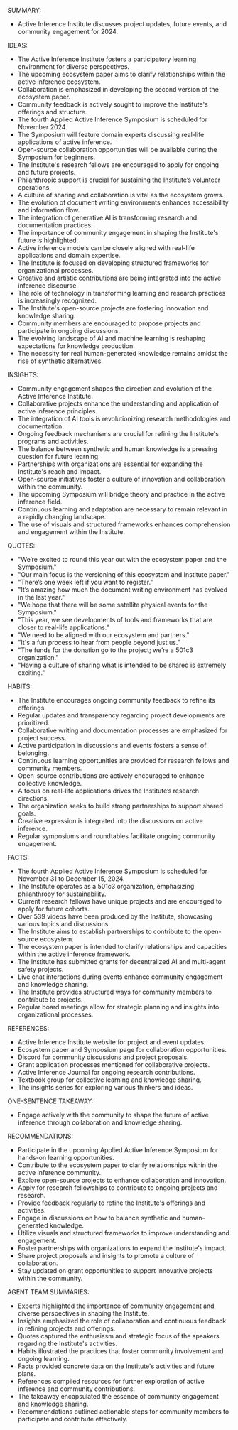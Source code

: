 SUMMARY:
- Active Inference Institute discusses project updates, future events, and community engagement for 2024.

IDEAS:
- The Active Inference Institute fosters a participatory learning environment for diverse perspectives.
- The upcoming ecosystem paper aims to clarify relationships within the active inference ecosystem.
- Collaboration is emphasized in developing the second version of the ecosystem paper.
- Community feedback is actively sought to improve the Institute's offerings and structure.
- The fourth Applied Active Inference Symposium is scheduled for November 2024.
- The Symposium will feature domain experts discussing real-life applications of active inference.
- Open-source collaboration opportunities will be available during the Symposium for beginners.
- The Institute's research fellows are encouraged to apply for ongoing and future projects.
- Philanthropic support is crucial for sustaining the Institute’s volunteer operations.
- A culture of sharing and collaboration is vital as the ecosystem grows.
- The evolution of document writing environments enhances accessibility and information flow.
- The integration of generative AI is transforming research and documentation practices.
- The importance of community engagement in shaping the Institute's future is highlighted.
- Active inference models can be closely aligned with real-life applications and domain expertise.
- The Institute is focused on developing structured frameworks for organizational processes.
- Creative and artistic contributions are being integrated into the active inference discourse.
- The role of technology in transforming learning and research practices is increasingly recognized.
- The Institute's open-source projects are fostering innovation and knowledge sharing.
- Community members are encouraged to propose projects and participate in ongoing discussions.
- The evolving landscape of AI and machine learning is reshaping expectations for knowledge production.
- The necessity for real human-generated knowledge remains amidst the rise of synthetic alternatives.

INSIGHTS:
- Community engagement shapes the direction and evolution of the Active Inference Institute.
- Collaborative projects enhance the understanding and application of active inference principles.
- The integration of AI tools is revolutionizing research methodologies and documentation.
- Ongoing feedback mechanisms are crucial for refining the Institute's programs and activities.
- The balance between synthetic and human knowledge is a pressing question for future learning.
- Partnerships with organizations are essential for expanding the Institute's reach and impact.
- Open-source initiatives foster a culture of innovation and collaboration within the community.
- The upcoming Symposium will bridge theory and practice in the active inference field.
- Continuous learning and adaptation are necessary to remain relevant in a rapidly changing landscape.
- The use of visuals and structured frameworks enhances comprehension and engagement within the Institute.

QUOTES:
- "We’re excited to round this year out with the ecosystem paper and the Symposium."
- "Our main focus is the versioning of this ecosystem and Institute paper."
- "There’s one week left if you want to register."
- "It’s amazing how much the document writing environment has evolved in the last year."
- "We hope that there will be some satellite physical events for the Symposium."
- "This year, we see developments of tools and frameworks that are closer to real-life applications."
- "We need to be aligned with our ecosystem and partners."
- "It's a fun process to hear from people beyond just us."
- "The funds for the donation go to the project; we’re a 501c3 organization."
- "Having a culture of sharing what is intended to be shared is extremely exciting."

HABITS:
- The Institute encourages ongoing community feedback to refine its offerings.
- Regular updates and transparency regarding project developments are prioritized.
- Collaborative writing and documentation processes are emphasized for project success.
- Active participation in discussions and events fosters a sense of belonging.
- Continuous learning opportunities are provided for research fellows and community members.
- Open-source contributions are actively encouraged to enhance collective knowledge.
- A focus on real-life applications drives the Institute’s research directions.
- The organization seeks to build strong partnerships to support shared goals.
- Creative expression is integrated into the discussions on active inference.
- Regular symposiums and roundtables facilitate ongoing community engagement.

FACTS:
- The fourth Applied Active Inference Symposium is scheduled for November 31 to December 15, 2024.
- The Institute operates as a 501c3 organization, emphasizing philanthropy for sustainability.
- Current research fellows have unique projects and are encouraged to apply for future cohorts.
- Over 539 videos have been produced by the Institute, showcasing various topics and discussions.
- The Institute aims to establish partnerships to contribute to the open-source ecosystem.
- The ecosystem paper is intended to clarify relationships and capacities within the active inference framework.
- The Institute has submitted grants for decentralized AI and multi-agent safety projects.
- Live chat interactions during events enhance community engagement and knowledge sharing.
- The Institute provides structured ways for community members to contribute to projects.
- Regular board meetings allow for strategic planning and insights into organizational processes.

REFERENCES:
- Active Inference Institute website for project and event updates.
- Ecosystem paper and Symposium page for collaboration opportunities.
- Discord for community discussions and project proposals.
- Grant application processes mentioned for collaborative projects.
- Active Inference Journal for ongoing research contributions.
- Textbook group for collective learning and knowledge sharing.
- The insights series for exploring various thinkers and ideas.

ONE-SENTENCE TAKEAWAY:
- Engage actively with the community to shape the future of active inference through collaboration and knowledge sharing.

RECOMMENDATIONS:
- Participate in the upcoming Applied Active Inference Symposium for hands-on learning opportunities.
- Contribute to the ecosystem paper to clarify relationships within the active inference community.
- Explore open-source projects to enhance collaboration and innovation.
- Apply for research fellowships to contribute to ongoing projects and research.
- Provide feedback regularly to refine the Institute's offerings and activities.
- Engage in discussions on how to balance synthetic and human-generated knowledge.
- Utilize visuals and structured frameworks to improve understanding and engagement.
- Foster partnerships with organizations to expand the Institute's impact.
- Share project proposals and insights to promote a culture of collaboration.
- Stay updated on grant opportunities to support innovative projects within the community.

AGENT TEAM SUMMARIES:
- Experts highlighted the importance of community engagement and diverse perspectives in shaping the Institute.
- Insights emphasized the role of collaboration and continuous feedback in refining projects and offerings.
- Quotes captured the enthusiasm and strategic focus of the speakers regarding the Institute's activities.
- Habits illustrated the practices that foster community involvement and ongoing learning.
- Facts provided concrete data on the Institute's activities and future plans.
- References compiled resources for further exploration of active inference and community contributions.
- The takeaway encapsulated the essence of community engagement and knowledge sharing.
- Recommendations outlined actionable steps for community members to participate and contribute effectively.

